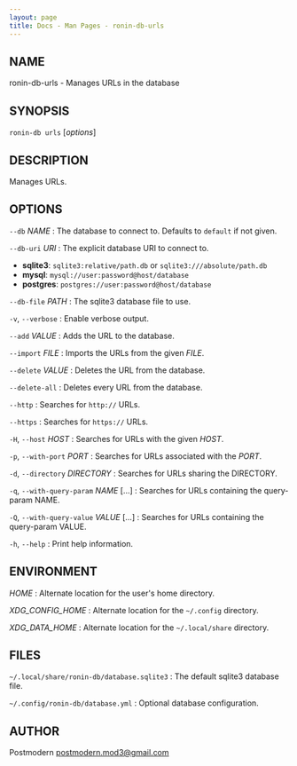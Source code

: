 ```yaml
---
layout: page
title: Docs - Man Pages - ronin-db-urls
---
```


## NAME

ronin-db-urls - Manages URLs in the database

## SYNOPSIS

`ronin-db urls` [*options*]

## DESCRIPTION

Manages URLs.

## OPTIONS

`--db` *NAME*
: The database to connect to. Defaults to `default` if not given.

`--db-uri` *URI*
: The explicit database URI to connect to.

  * **sqlite3**: `sqlite3:relative/path.db` or `sqlite3:///absolute/path.db`
  * **mysql**: `mysql://user:password@host/database`
  * **postgres**: `postgres://user:password@host/database`

`--db-file` *PATH*
: The sqlite3 database file to use.

`-v`, `--verbose`
: Enable verbose output.

`--add` *VALUE*
: Adds the URL to the database.

`--import` *FILE*
: Imports the URLs from the given *FILE*.

`--delete` *VALUE*
: Deletes the URL from the database.

`--delete-all`
: Deletes every URL from the database.

`--http`
: Searches for `http://` URLs.

`--https`
: Searches for `https://` URLs.

`-H`, `--host` *HOST*
: Searches for URLs with the given *HOST*.

`-p`, `--with-port` *PORT*
: Searches for URLs associated with the *PORT*.

`-d`, `--directory` *DIRECTORY*
: Searches for URLs sharing the DIRECTORY.

`-q`, `--with-query-param` *NAME* [...]
: Searches for URLs containing the query-param NAME.

`-Q`, `--with-query-value` *VALUE* [...]
: Searches for URLs containing the query-param VALUE.

`-h`, `--help`
: Print help information.

## ENVIRONMENT

*HOME*
: Alternate location for the user's home directory.

*XDG_CONFIG_HOME*
: Alternate location for the `~/.config` directory.

*XDG_DATA_HOME*
: Alternate location for the `~/.local/share` directory.

## FILES

`~/.local/share/ronin-db/database.sqlite3`
: The default sqlite3 database file.

`~/.config/ronin-db/database.yml`
: Optional database configuration.

## AUTHOR

Postmodern <postmodern.mod3@gmail.com>



